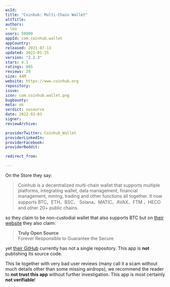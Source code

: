 ```yaml
---
wsId: 
title: "Coinhub: Multi-Chain Wallet"
altTitle: 
authors:
- leo
users: 50000
appId: com.coinhub.wallet
appCountry: 
released: 2021-07-13
updated: 2022-01-25
version: "2.2.3"
stars: 4.1
ratings: 865
reviews: 29
size: 44M
website: https://www.coinhub.org
repository: 
issue: 
icon: com.coinhub.wallet.png
bugbounty: 
meta: ok
verdict: nosource
date: 2022-02-03
signer: 
reviewArchive:

providerTwitter: Coinhub_Wallet
providerLinkedIn: 
providerFacebook: 
providerReddit: 

redirect_from:

---
```


On the Store they say:

> Coinhub is a decentralized multi-chain wallet that supports multiple
  platforms, integrating wallet, data management, financial management, mining,
  trading and other functions all together. It now supports BTC、ETH、BSC、
  Solana、MATIC、AVAX、FTM 、HECO and other 20+ public chains.

so they claim to be non-custodial wallet that also supports BTC but on
[their website](https://www.coinhub.org/) they also claim:

> **Truly Open Source**<br>
  Forever Responsible to Guarantee the Secure

yet [their GitHub](https://github.com/CoinhubOfficial) currently has not a
single repository. This app is **not** publishing its source code.

This lie together with very bad user reviews (many call it a scam without much
details other than some missing airdrops), we recommend the reader to
**not trust this app** without further investigation. This app is most certainly
**not verifiable**!